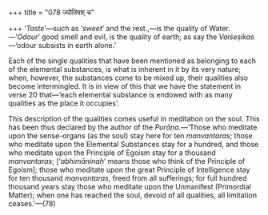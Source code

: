 +++
title = "078 ज्योतिषश् च"

+++
‘*Taste*’—such as ‘*sweet*’ and the rest.,—is the quality of
Water.—‘*Odour*’ good smell and evil, is the quality of earth; as say
the *Vaiśeṣikas*—‘odour subsists in earth alone.’

Each of the single qualities that have been mentioned as belonging to
each of the elemental substances, is what is inherent in it by its very
nature; when, however, the substances come to be mixed up, their
qualities also become intermingled. It is in view of this that we have
the statement in verse 20 that—‘each elemental substance is endowed with
as many qualities as the place it occupies’.

This description of the qualities comes useful in meditation on the
soul. This has been thus declared by the author of the *Purāṇa*.—‘Those
who meditate upon the sense-organs (as the soul) stay here for ten
*manvantaras*; those who meditate upon the Elemental Substances stay for
a hundred, and those who meditate upon the Principle of Egoism stay for
a thousand *manvantaras*; \[‘*abhimāninaḥ*’ means those who think of the
Principle of Egoism\]; those who meditate upon the great Principle of
Intelligence stay for ten thousand *manvantaras*, freed from all
sufferings; for full hundred thousand years stay those who meditate upon
the Unmanifest (Primordial Matter); when one has reached the soul,
devoid of all qualities, all limitation ceases.’—(78)


